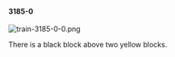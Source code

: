 #### 3185-0
![train-3185-0-0.png](https://github.com/lil-lab/nlvr/raw/master/nlvr/train/images/76/train-3185-0-0.png "train-3185-0-0.png")

There is a black block above two yellow blocks.